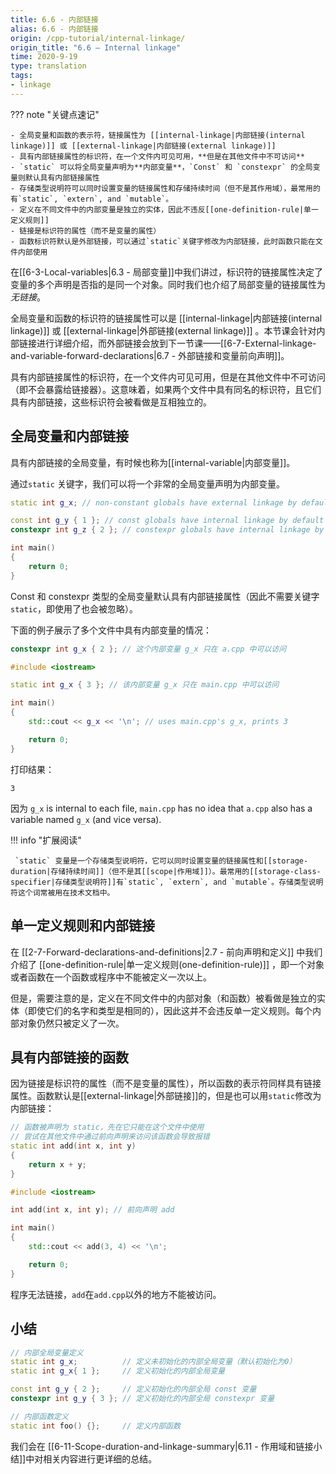```yaml
---
title: 6.6 - 内部链接
alias: 6.6 - 内部链接
origin: /cpp-tutorial/internal-linkage/
origin_title: "6.6 — Internal linkage"
time: 2020-9-19
type: translation
tags:
- linkage
---
```


??? note "关键点速记"
	
	- 全局变量和函数的表示符，链接属性为 [[internal-linkage|内部链接(internal linkage)]] 或 [[external-linkage|内部链接(external linkage)]]  
	- 具有内部链接属性的标识符，在一个文件内可见可用，**但是在其他文件中不可访问**
	- `static` 可以将全局变量声明为**内部变量**，`Const` 和 `constexpr` 的全局变量则默认具有内部链接属性
	- 存储类型说明符可以同时设置变量的链接属性和存储持续时间（但不是其作用域），最常用的有`static`, `extern`, and `mutable`。
	- 定义在不同文件中的内部变量是独立的实体，因此不违反[[one-definition-rule|单一定义规则]]
	- 链接是标识符的属性（而不是变量的属性）
	- 函数标识符默认是外部链接，可以通过`static`关键字修改为内部链接，此时函数只能在文件内部使用

 
 在[[6-3-Local-variables|6.3 - 局部变量]]中我们讲过，标识符的链接属性决定了变量的多个声明是否指的是同一个对象。同时我们也介绍了局部变量的链接属性为*无链接*。

全局变量和函数的标识符的链接属性可以是 [[internal-linkage|内部链接(internal linkage)]] 或 [[external-linkage|外部链接(external linkage)]]  。本节课会针对内部链接进行详细介绍，而外部链接会放到下一节课——[[6-7-External-linkage-and-variable-forward-declarations|6.7 - 外部链接和变量前向声明]]。

具有内部链接属性的标识符，在一个文件内可见可用，但是在其他文件中不可访问（即不会暴露给链接器）。这意味着，如果两个文件中具有同名的标识符，且它们具有内部链接，这些标识符会被看做是互相独立的。

## 全局变量和内部链接

具有内部链接的全局变量，有时候也称为[[internal-variable|内部变量]]。

通过`static` 关键字，我们可以将一个非常的全局变量声明为内部变量。

```cpp
static int g_x; // non-constant globals have external linkage by default, but can be given internal linkage via the static keyword

const int g_y { 1 }; // const globals have internal linkage by default
constexpr int g_z { 2 }; // constexpr globals have internal linkage by default

int main()
{
    return 0;
}
```



Const 和 constexpr 类型的全局变量默认具有内部链接属性（因此不需要关键字 `static`，即使用了也会被忽略）。

下面的例子展示了多个文件中具有内部变量的情况：

```cpp title="a.cpp"
constexpr int g_x { 2 }; // 这个内部变量 g_x 只在 a.cpp 中可以访问
```


```cpp title="main.cpp"
#include <iostream>

static int g_x { 3 }; // 该内部变量 g_x 只在 main.cpp 中可以访问

int main()
{
    std::cout << g_x << '\n'; // uses main.cpp's g_x, prints 3

    return 0;
}
```

打印结果：

```
3
```

因为 `g_x` is internal to each file, `main.cpp` has no idea that `a.cpp` also has a variable named `g_x` (and vice versa).

!!! info "扩展阅读"

     `static` 变量是一个存储类型说明符，它可以同时设置变量的链接属性和[[storage-duration|存储持续时间]]（但不是其[[scope|作用域]]）。最常用的[[storage-class-specifier|存储类型说明符]]有`static`, `extern`, and `mutable`。存储类型说明符这个词常被用在技术文档中。

## 单一定义规则和内部链接

在 [[2-7-Forward-declarations-and-definitions|2.7 - 前向声明和定义]] 中我们介绍了 [[one-definition-rule|单一定义规则(one-definition-rule)]] ，即一个对象或者函数在一个函数或程序中不能被定义一次以上。

但是，需要注意的是，定义在不同文件中的内部对象（和函数）被看做是独立的实体（即使它们的名字和类型是相同的），因此这并不会违反单一定义规则。每个内部对象仍然只被定义了一次。

## 具有内部链接的函数

因为链接是标识符的属性（而不是变量的属性），所以函数的表示符同样具有链接属性。函数默认是[[external-linkage|外部链接]]的，但是也可以用`static`修改为内部链接：

```cpp title="add.cpp"
// 函数被声明为 static，先在它只能在这个文件中使用
// 尝试在其他文件中通过前向声明来访问该函数会导致报错
static int add(int x, int y)
{
    return x + y;
}
```


```cpp title="main.cpp"
#include <iostream>

int add(int x, int y); // 前向声明 add

int main()
{
    std::cout << add(3, 4) << '\n';

    return 0;
}
```


程序无法链接，`add`在`add.cpp`以外的地方不能被访问。

## 小结

```cpp
// 内部全局变量定义
static int g_x;          // 定义未初始化的内部全局变量（默认初始化为0）
static int g_x{ 1 };     // 定义初始化的内部全局变量

const int g_y { 2 };     // 定义初始化的内部全局 const 变量
constexpr int g_y { 3 }; // 定义初始化的内部全局 constexpr 变量

// 内部函数定义
static int foo() {};     // 定义内部函数
```


我们会在 [[6-11-Scope-duration-and-linkage-summary|6.11 - 作用域和链接小结]]中对相关内容进行更详细的总结。